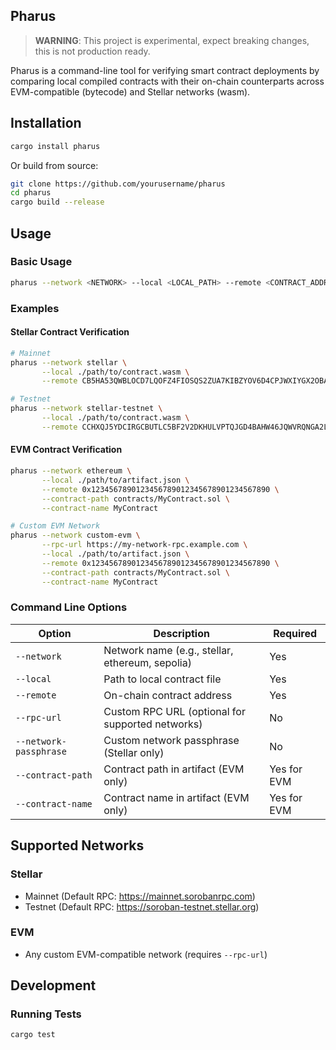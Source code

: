 ## Pharus
 
> **WARNING**: This project is experimental, expect breaking changes, this is not production ready.

Pharus is a command-line tool for verifying smart contract deployments by comparing local compiled contracts with their on-chain counterparts across EVM-compatible (bytecode) and Stellar networks (wasm).

## Installation

```bash
cargo install pharus
```

Or build from source:

```bash
git clone https://github.com/yourusername/pharus
cd pharus
cargo build --release
```

## Usage

### Basic Usage

```bash
pharus --network <NETWORK> --local <LOCAL_PATH> --remote <CONTRACT_ADDRESS>
```

### Examples

#### Stellar Contract Verification
```bash
# Mainnet
pharus --network stellar \
       --local ./path/to/contract.wasm \
       --remote CB5HA53QWBLOCD7LQOFZ4FIOSQS2ZUA7KIBZYOV6D4CPJWXIYGX2OBAC

# Testnet
pharus --network stellar-testnet \
       --local ./path/to/contract.wasm \
       --remote CCHXQJ5YDCIRGCBUTLC5BF2V2DKHULVPTQJGD4BAHW46JQWVRQNGA2LU
```

#### EVM Contract Verification
```bash
pharus --network ethereum \
       --local ./path/to/artifact.json \
       --remote 0x1234567890123456789012345678901234567890 \
       --contract-path contracts/MyContract.sol \
       --contract-name MyContract

# Custom EVM Network
pharus --network custom-evm \
       --rpc-url https://my-network-rpc.example.com \
       --local ./path/to/artifact.json \
       --remote 0x1234567890123456789012345678901234567890 \
       --contract-path contracts/MyContract.sol \
       --contract-name MyContract
```

### Command Line Options

| Option | Description | Required |
|--------|-------------|----------|
| `--network` | Network name (e.g., stellar, ethereum, sepolia) | Yes |
| `--local` | Path to local contract file | Yes |
| `--remote` | On-chain contract address | Yes |
| `--rpc-url` | Custom RPC URL (optional for supported networks) | No |
| `--network-passphrase` | Custom network passphrase (Stellar only) | No |
| `--contract-path` | Contract path in artifact (EVM only) | Yes for EVM |
| `--contract-name` | Contract name in artifact (EVM only) | Yes for EVM |

## Supported Networks

### Stellar
- Mainnet (Default RPC: https://mainnet.sorobanrpc.com)
- Testnet (Default RPC: https://soroban-testnet.stellar.org)

### EVM
- Any custom EVM-compatible network (requires `--rpc-url`)

## Development

### Running Tests

```bash
cargo test
```
